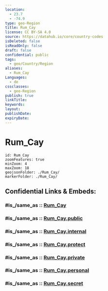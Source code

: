 ```yaml
---
location:
  - 23.7
  - -74.9
type: geo-Region
title: Rum_Cay
license: CC BY-SA 4.0
source: https://datahub.io/core/country-codes
isDeleted: false
isReadOnly: false
draft: false
confidential: public
tags:
  - geo/Country/Region
aliases:
  - Rum_Cay
Languages:
  - de
cssclasses:
  - geo-Region
publish: true
linkTitle:
keywords:
layout:
publishDate:
expiryDate:
---
```


# Rum_Cay

```leaflet
id: Rum_Cay
zoomFeatures: true 
minZoom: 4 
maxZoom: 18
geojsonFolder: ./Rum_Cay/
markerFolder: ./Rum_Cay/
```


## Confidential Links & Embeds: 

### #is_/same_as :: [Rum_Cay](/_Standards/Earth/Continent/America~Caribbean/Bahamas/Districts~Bahamas/Rum_Cay.md) 

### #is_/same_as :: [Rum_Cay.public](/_public/Earth/Continent/America~Caribbean/Bahamas/Districts~Bahamas/Rum_Cay.public.md) 

### #is_/same_as :: [Rum_Cay.internal](/_internal/Earth/Continent/America~Caribbean/Bahamas/Districts~Bahamas/Rum_Cay.internal.md) 

### #is_/same_as :: [Rum_Cay.protect](/_protect/Earth/Continent/America~Caribbean/Bahamas/Districts~Bahamas/Rum_Cay.protect.md) 

### #is_/same_as :: [Rum_Cay.private](/_private/Earth/Continent/America~Caribbean/Bahamas/Districts~Bahamas/Rum_Cay.private.md) 

### #is_/same_as :: [Rum_Cay.personal](/_personal/Earth/Continent/America~Caribbean/Bahamas/Districts~Bahamas/Rum_Cay.personal.md) 

### #is_/same_as :: [Rum_Cay.secret](/_secret/Earth/Continent/America~Caribbean/Bahamas/Districts~Bahamas/Rum_Cay.secret.md)

